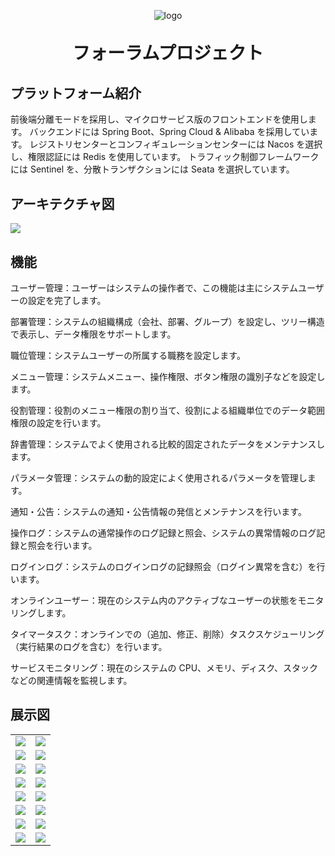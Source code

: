 <p align="center">
	<img alt="logo" src="https://oscimg.oschina.net/oscnet/up-b99b286755aef70355a7084753f89cdb7c9.png">
</p>
<h1 align="center" style="margin: 30px 0 30px; font-weight: bold;">フォーラムプロジェクト</h1>


## プラットフォーム紹介

前後端分離モードを採用し、マイクロサービス版のフロントエンドを使用します。
バックエンドには Spring Boot、Spring Cloud & Alibaba を採用しています。
レジストリセンターとコンフィギュレーションセンターには Nacos を選択し、権限認証には Redis を使用しています。
トラフィック制御フレームワークには Sentinel を、分散トランザクションには Seata を選択しています。
  

## アーキテクチャ図

<img src="https://oscimg.oschina.net/oscnet/up-82e9722ecb846786405a904bafcf19f73f3.png"/>

## 機能

ユーザー管理：ユーザーはシステムの操作者で、この機能は主にシステムユーザーの設定を完了します。

部署管理：システムの組織構成（会社、部署、グループ）を設定し、ツリー構造で表示し、データ権限をサポートします。

職位管理：システムユーザーの所属する職務を設定します。

メニュー管理：システムメニュー、操作権限、ボタン権限の識別子などを設定します。

役割管理：役割のメニュー権限の割り当て、役割による組織単位でのデータ範囲権限の設定を行います。

辞書管理：システムでよく使用される比較的固定されたデータをメンテナンスします。

パラメータ管理：システムの動的設定によく使用されるパラメータを管理します。

通知・公告：システムの通知・公告情報の発信とメンテナンスを行います。

操作ログ：システムの通常操作のログ記録と照会、システムの異常情報のログ記録と照会を行います。

ログインログ：システムのログインログの記録照会（ログイン異常を含む）を行います。

オンラインユーザー：現在のシステム内のアクティブなユーザーの状態をモニタリングします。

タイマータスク：オンラインでの（追加、修正、削除）タスクスケジューリング（実行結果のログを含む）を行います。

サービスモニタリング：現在のシステムの CPU、メモリ、ディスク、スタックなどの関連情報を監視します。



## 展示図

<table>
    <tr>
        <td><img src="https://oscimg.oschina.net/oscnet/cd1f90be5f2684f4560c9519c0f2a232ee8.jpg"/></td>
        <td><img src="https://oscimg.oschina.net/oscnet/1cbcf0e6f257c7d3a063c0e3f2ff989e4b3.jpg"/></td>
    </tr>
    <tr>
        <td><img src="https://oscimg.oschina.net/oscnet/up-8074972883b5ba0622e13246738ebba237a.png"/></td>
        <td><img src="https://oscimg.oschina.net/oscnet/up-9f88719cdfca9af2e58b352a20e23d43b12.png"/></td>
    </tr>
    <tr>
        <td><img src="https://oscimg.oschina.net/oscnet/up-39bf2584ec3a529b0d5a3b70d15c9b37646.png"/></td>
        <td><img src="https://oscimg.oschina.net/oscnet/up-4148b24f58660a9dc347761e4cf6162f28f.png"/></td>
    </tr>
	<tr>
        <td><img src="https://oscimg.oschina.net/oscnet/up-b2d62ceb95d2dd9b3fbe157bb70d26001e9.png"/></td>
        <td><img src="https://oscimg.oschina.net/oscnet/up-d67451d308b7a79ad6819723396f7c3d77a.png"/></td>
    </tr>	 
    <tr>
        <td><img src="https://oscimg.oschina.net/oscnet/5e8c387724954459291aafd5eb52b456f53.jpg"/></td>
        <td><img src="https://oscimg.oschina.net/oscnet/644e78da53c2e92a95dfda4f76e6d117c4b.jpg"/></td>
    </tr>
	<tr>
        <td><img src="https://oscimg.oschina.net/oscnet/up-8370a0d02977eebf6dbf854c8450293c937.png"/></td>
        <td><img src="https://oscimg.oschina.net/oscnet/up-49003ed83f60f633e7153609a53a2b644f7.png"/></td>
    </tr>
	<tr>
        <td><img src="https://oscimg.oschina.net/oscnet/up-d4fe726319ece268d4746602c39cffc0621.png"/></td>
        <td><img src="https://oscimg.oschina.net/oscnet/up-c195234bbcd30be6927f037a6755e6ab69c.png"/></td>
    </tr>
	<tr>
        <td><img src="https://oscimg.oschina.net/oscnet/up-ece3fd37a3d4bb75a3926e905a3c5629055.png"/></td>
        <td><img src="https://oscimg.oschina.net/oscnet/up-92ffb7f3835855cff100fa0f754a6be0d99.png"/></td>
    </tr>
</table>
